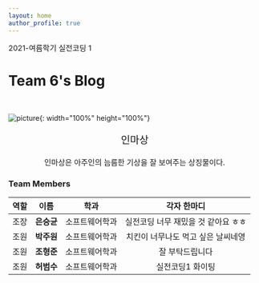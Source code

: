 ```yaml
---
layout: home
author_profile: true
---
```

<p style="font-size : 15px">2021-여름학기 실전코딩 1</p>



# Team 6's Blog

<br>

![picture](https://user-images.githubusercontent.com/62550918/124729730-a93fbd00-df4b-11eb-9427-c9b4a87fe400.jpeg){: width="100%" height="100%"}

 <p style="font-size : 20px; text-align : center;">인마상</p>
 <p style="font-size: 15px;text-align : center;"> 인마상은 아주인의 늠름한 기상을 잘 보여주는 상징물이다.</p>

### Team Members

| 역할 | 이름 | 학과 |  각자 한마디 |
| :---:|:---: | :---: | :---:  |
| 조장 |**은승균** | 소프트웨어학과 | 실전코딩 너무 재밌을 것 같아요 ㅎㅎ  |
| 조원 |**박주원** | 소프트웨어학과 | 치킨이 너무나도 먹고 싶은 날씨네영 |
| 조원 |**조형준** | 소프트웨어학과 | 잘 부탁드립니다 |
| 조원 |**허범수** | 소프트웨어학과 | 실전코딩1 화이팅 |




